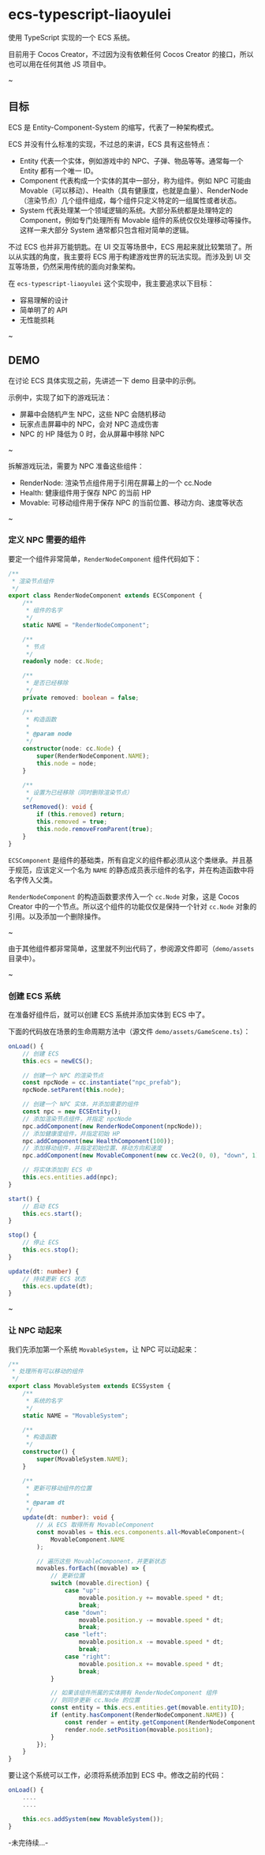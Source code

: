 # ecs-typescript-liaoyulei

使用 TypeScript 实现的一个 ECS 系统。

目前用于 Cocos Creator，不过因为没有依赖任何 Cocos Creator 的接口，所以也可以用在任何其他 JS 项目中。

~

## 目标

ECS 是 Entity-Component-System 的缩写，代表了一种架构模式。

ECS 并没有什么标准的实现，不过总的来讲，ECS 具有这些特点：

-   Entity 代表一个实体，例如游戏中的 NPC、子弹、物品等等。通常每一个 Entity 都有一个唯一 ID。
-   Component 代表构成一个实体的其中一部分，称为组件。例如 NPC 可能由 Movable（可以移动）、Health（具有健康度，也就是血量）、RenderNode（渲染节点）几个组件组成，每个组件只定义特定的一组属性或者状态。
-   System 代表处理某一个领域逻辑的系统。大部分系统都是处理特定的 Component，例如专门处理所有 Movable 组件的系统仅仅处理移动等操作。这样一来大部分 System 通常都只包含相对简单的逻辑。

不过 ECS 也并非万能钥匙。在 UI 交互等场景中，ECS 用起来就比较繁琐了。所以从实践的角度，我主要将 ECS 用于构建游戏世界的玩法实现。而涉及到 UI 交互等场景，仍然采用传统的面向对象架构。

在 `ecs-typescript-liaoyulei` 这个实现中，我主要追求以下目标：

-   容易理解的设计
-   简单明了的 API
-   无性能损耗

~

## DEMO

在讨论 ECS 具体实现之前，先讲述一下 demo 目录中的示例。

示例中，实现了如下的游戏玩法：

-   屏幕中会随机产生 NPC，这些 NPC 会随机移动
-   玩家点击屏幕中的 NPC，会对 NPC 造成伤害
-   NPC 的 HP 降低为 0 时，会从屏幕中移除 NPC

~

拆解游戏玩法，需要为 NPC 准备这些组件：

-   RenderNode: 渲染节点组件用于引用在屏幕上的一个 cc.Node
-   Health: 健康组件用于保存 NPC 的当前 HP
-   Movable: 可移动组件用于保存 NPC 的当前位置、移动方向、速度等状态

~

### 定义 NPC 需要的组件

要定一个组件非常简单，`RenderNodeComponent` 组件代码如下：

```typescript
/**
 * 渲染节点组件
 */
export class RenderNodeComponent extends ECSComponent {
    /**
     * 组件的名字
     */
    static NAME = "RenderNodeComponent";

    /**
     * 节点
     */
    readonly node: cc.Node;

    /**
     * 是否已经移除
     */
    private removed: boolean = false;

    /**
     * 构造函数
     *
     * @param node
     */
    constructor(node: cc.Node) {
        super(RenderNodeComponent.NAME);
        this.node = node;
    }

    /**
     * 设置为已经移除（同时删除渲染节点）
     */
    setRemoved(): void {
        if (this.removed) return;
        this.removed = true;
        this.node.removeFromParent(true);
    }
}
```

`ECSComponent` 是组件的基础类，所有自定义的组件都必须从这个类继承。并且基于规范，应该定义一个名为 `NAME` 的静态成员表示组件的名字，并在构造函数中将名字传入父类。

`RenderNodeComponent` 的构造函数要求传入一个 `cc.Node` 对象，这是 Cocos Creator 中的一个节点。所以这个组件的功能仅仅是保持一个针对 `cc.Node` 对象的引用。以及添加一个删除操作。

~

由于其他组件都非常简单，这里就不列出代码了，参阅源文件即可（`demo/assets` 目录中）。

~

### 创建 ECS 系统

在准备好组件后，就可以创建 ECS 系统并添加实体到 ECS 中了。

下面的代码放在场景的生命周期方法中（源文件 `demo/assets/GameScene.ts`）：

```typescript
onLoad() {
    // 创建 ECS
    this.ecs = newECS();

    // 创建一个 NPC 的渲染节点
    const npcNode = cc.instantiate("npc_prefab");
    npcNode.setParent(this.node);

    // 创建一个 NPC 实体，并添加需要的组件
    const npc = new ECSEntity();
    // 添加渲染节点组件，并指定 npcNode
    npc.addComponent(new RenderNodeComponent(npcNode));
    // 添加健康度组件，并指定初始 HP
    npc.addComponent(new HealthComponent(100));
    // 添加移动组件，并指定初始位置、移动方向和速度
    npc.addComponent(new MovableComponent(new cc.Vec2(0, 0), "down", 1));

    // 将实体添加到 ECS 中
    this.ecs.entities.add(npc);
}

start() {
    // 启动 ECS
    this.ecs.start();
}

stop() {
    // 停止 ECS
    this.ecs.stop();
}

update(dt: number) {
    // 持续更新 ECS 状态
    this.ecs.update(dt);
}
```

~

### 让 NPC 动起来

我们先添加第一个系统 `MovableSystem`，让 NPC 可以动起来：

```typescript
/**
 * 处理所有可以移动的组件
 */
export class MovableSystem extends ECSSystem {
    /**
     * 系统的名字
     */
    static NAME = "MovableSystem";

    /**
     * 构造函数
     */
    constructor() {
        super(MovableSystem.NAME);
    }

    /**
     * 更新可移动组件的位置
     *
     * @param dt
     */
    update(dt: number): void {
        // 从 ECS 取得所有 MovableComponent
        const movables = this.ecs.components.all<MovableComponent>(
            MovableComponent.NAME
        );

        // 遍历这些 MovableComponent，并更新状态
        movables.forEach((movable) => {
            // 更新位置
            switch (movable.direction) {
                case "up":
                    movable.position.y += movable.speed * dt;
                    break;
                case "down":
                    movable.position.y -= movable.speed * dt;
                    break;
                case "left":
                    movable.position.x -= movable.speed * dt;
                    break;
                case "right":
                    movable.position.x += movable.speed * dt;
                    break;
            }

            // 如果该组件所属的实体拥有 RenderNodeComponent 组件
            // 则同步更新 cc.Node 的位置
            const entity = this.ecs.entities.get(movable.entityID);
            if (entity.hasComponent(RenderNodeComponent.NAME)) {
                const render = entity.getComponent(RenderNodeComponent.NAME);
                render.node.setPosition(movable.position);
            }
        });
    }
}
```

要让这个系统可以工作，必须将系统添加到 ECS 中。修改之前的代码：

```typescript
onLoad() {
    ....
    ....

    this.ecs.addSystem(new MovableSystem());
}
```

\-未完待续...\-
